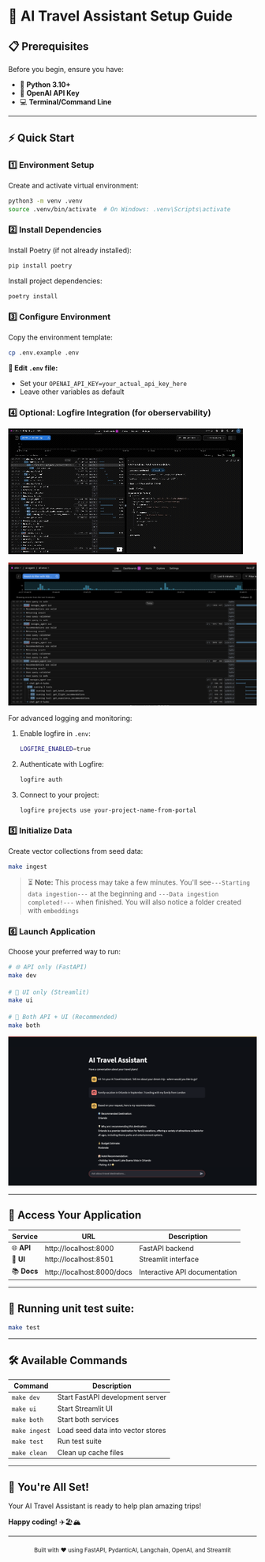 # 🚀 AI Travel Assistant Setup Guide


## 📋 Prerequisites

Before you begin, ensure you have:

- 🐍 **Python 3.10+**
- 🔑 **OpenAI API Key** 
- 💻 **Terminal/Command Line**

---

## ⚡ Quick Start

### 1️⃣ Environment Setup

Create and activate virtual environment:
```bash
python3 -m venv .venv
source .venv/bin/activate  # On Windows: .venv\Scripts\activate
```

### 2️⃣ Install Dependencies

Install Poetry (if not already installed):
```bash
pip install poetry
```

Install project dependencies:
```bash
poetry install
```

### 3️⃣ Configure Environment

Copy the environment template:
```bash
cp .env.example .env
```

**🔧 Edit `.env` file:**
- Set your `OPENAI_API_KEY=your_actual_api_key_here`
- Leave other variables as default

### 4️⃣ Optional: Logfire Integration (for oberservability)

![Logfire Setup](app/assets/logfire.gif)

![Logfire App](app/assets/logfire.png)

For advanced logging and monitoring:

1. Enable logfire in `.env`:
   ```bash
   LOGFIRE_ENABLED=true
   ```

2. Authenticate with Logfire:
   ```bash
   logfire auth
   ```

3. Connect to your project:
   ```bash
   logfire projects use your-project-name-from-portal
   ```

### 5️⃣ Initialize Data

Create vector collections from seed data:
```bash
make ingest
```

> ⏳ **Note:** This process may take a few minutes. You'll see`---Starting data ingestion---` at the beginning and  `---Data ingestion completed!---` when finished. You will also notice a folder created with `embeddings`

### 6️⃣ Launch Application

Choose your preferred way to run:

```bash
# 🌐 API only (FastAPI)
make dev

# 🎨 UI only (Streamlit)  
make ui

# 🚀 Both API + UI (Recommended)
make both
```

![UI](app/assets/streamlit.png)

---

## 🎯 Access Your Application

| Service | URL | Description |
|---------|-----|-------------|
| 🌐 **API** | http://localhost:8000 | FastAPI backend |
| 🎨 **UI** | http://localhost:8501 | Streamlit interface |
| 📚 **Docs** | http://localhost:8000/docs | Interactive API documentation |

---

## 📝 Running unit test suite:
```bash
make test
```

---

## 🛠️ Available Commands

| Command | Description |
|---------|-------------|
| `make dev` | Start FastAPI development server |
| `make ui` | Start Streamlit UI |
| `make both` | Start both services |
| `make ingest` | Load seed data into vector stores |
| `make test` | Run test suite |
| `make clean` | Clean up cache files |

---

## 🎉 You're All Set!

Your AI Travel Assistant is ready to help plan amazing trips! 

**Happy coding!** ✈️🏖️🏔️

---

<div align="center">
  <sub>Built with ❤️ using FastAPI, PydanticAI, Langchain, OpenAI, and Streamlit</sub>
</div>